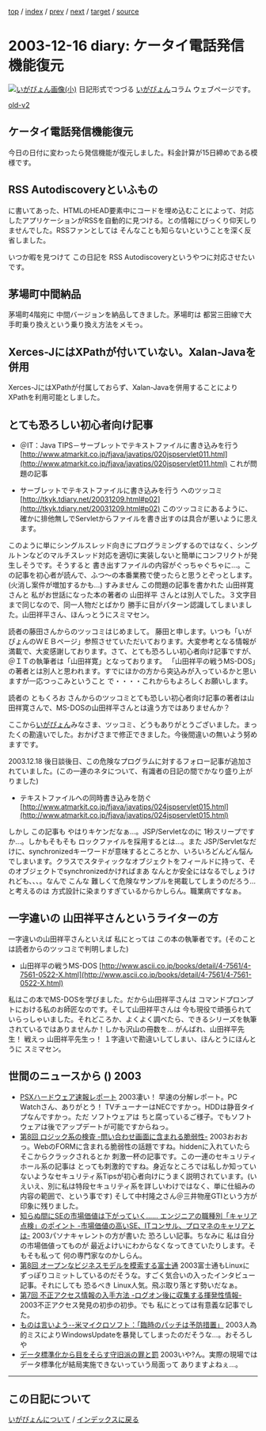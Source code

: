 [top](https://igapyon.github.io/diary/) 
 / [index](https://igapyon.github.io/diary/2003/index.html) 
 / [prev](https://igapyon.github.io/diary/2003/ig031217.html) 
 / [next](https://igapyon.github.io/diary/2003/ig031211.html) 
 / [target](https://igapyon.github.io/diary/2003/ig031216.html) 
 / [source](https://github.com/igapyon/diary/blob/gh-pages/2003/ig031216.html.src.md) 

2003-12-16 diary: ケータイ電話発信機能復元
=====================================================================================================
[![いがぴょん画像(小)](https://igapyon.github.io/diary/images/iga200306s.jpg "いがぴょん")](https://igapyon.github.io/diary/memo/memoigapyon.html) 日記形式でつづる [いがぴょん](https://igapyon.github.io/diary/memo/memoigapyon.html)コラム ウェブページです。

[old-v2](ig031216-orig.html)

## ケータイ電話発信機能復元

今日の日付に変わったら発信機能が復元しました。料金計算が15日締めである模様です。


## RSS Autodiscoveryといふもの

に書いてあった、HTMLのHEAD要素中にコードを埋め込むことによって、対応したアプリケーションがRSSを自動的に見つける。との情報にびっくり仰天しりませんでした。RSSファンとしては そんなことも知らないということを深く反省しました。
<link rel="alternate" type="application/rss+xml" title="RSS" href="url/to/rss/file">

いつか暇を見つけて この日記を RSS Autodiscoveryというやつに対応させたいです。

## 茅場町中間納品

茅場町4階宛に 中間バージョンを納品してきました。茅場町は 都営三田線で大手町乗り換えという乗り換え方法をメモっ。

## Xerces-JにはXPathが付いていない。Xalan-Javaを併用

Xerces-JにはXPathが付属しておらず、Xalan-Javaを併用することにより XPathを利用可能としました。

## とても恐ろしい初心者向け記事

* ＠IT：Java TIPS－サーブレットでテキストファイルに書き込みを行う
  [http://www.atmarkit.co.jp/fjava/javatips/020jspservlet011.html](http://www.atmarkit.co.jp/fjava/javatips/020jspservlet011.html)
  これが問題の記事
  
* サーブレットでテキストファイルに書き込みを行う へのツッコミ
  [http://tkyk.tdiary.net/20031209.html#p02](http://tkyk.tdiary.net/20031209.html#p02)
  このツッコミにあるように、確かに排他無しでServletからファイルを書き出すのは具合が悪いように思えます。

このように単にシングルスレッド向きにプログラミングするのではなく、シングルトンなどのマルチスレッド対応を適切に実装しないと簡単にコンフリクトが発生しそうです。そうすると 書き出すファイルの内容がぐっちゃぐちゃに…。この記事を初心者が読んで、ふつ～の本番業務で使ったらと思うとぞっとします。(火消し案件が増加するかも…)
すみません
      この問題の記事を書かれた 山田祥寛 さんと 私がお世話になった本の著者の 山田祥平
      さんとは別人でした。３文字目まで同じなので、同一人物だとばかり 勝手に目がパターン認識してしまいました。山田祥平さん、ほんっとうにスミマセン。

読者の藤田さんからのツッコミはじめまして。 藤田と申します。いつも「いがぴょんのＷＥＢページ」参照させていただいております。大変参考となる情報が満載で、大変感謝しております。さて、とても恐ろしい初心者向け記事ですが、 ＠ＩＴの執筆者は「山田祥寛」となっております。 「山田祥平の戦うMS-DOS」の著者とは別人と思われます。すでにほかの方から突込みが入っているかと思いますが一応つっこみということ で・・・・これからもよろしくお願いします。

読者の ともくろお さんからのツッコミとても恐しい初心者向け記事の著者は山田祥寛さんで、MS-DOSの山田祥平さんとは違う方ではありませんか？ 

ここから[いがぴょん](http://www.igapyon.jp/igapyon/diary/memo/memoigapyon.html)みなさま、ツッコミ、どうもありがとうございました。まったくの勘違いでした。おかげさまで修正できました。今後間違いの無いよう努めますです。

2003.12.18 後日談後日、この危険なプログラムに対するフォロー記事が追加されていました。(この一連のネタについて、有識者の日記の間でかなり盛り上がりました)

* テキストファイルへの同時書き込みを防ぐ
  [http://www.atmarkit.co.jp/fjava/javatips/024jspservlet015.html](http://www.atmarkit.co.jp/fjava/javatips/024jspservlet015.html)

しかし この記事も やはりキケンだなぁ…。JSP/Servletなのに 1秒スリープですか…。しかもそもそも ロックファイルを採用するとは…。また JSP/Servletなだけに、synchronizedキーワードが意味するところとか、いろいろどんどん悩んでしまいます。クラスでスタティックなオブジェクトをフィールドに持って、そのオブジェクトでsynchronizedかければまあ なんとか安全にはなるでしょうけれども、、、。なんで こんな 難しくて危険なサンプルを掲載してしまうのだろう…と考えるのは 方式設計に染まりすぎているからかしらん。職業病ですなぁ。

## 一字違いの 山田祥平さんというライターの方

一字違いの山田祥平さんといえば 私にとっては この本の執筆者です。(そのことは読者からのツッコミで判明しました)

* 山田祥平の戦うMS-DOS
  [http://www.ascii.co.jp/books/detail/4-7561/4-7561-0522-X.html](http://www.ascii.co.jp/books/detail/4-7561/4-7561-0522-X.html)
  

私はこの本でMS-DOSを学びました。だから山田祥平さんは コマンドプロンプトにおける私のお師匠なのです。そして山田祥平さんは 今も現役で頑張られていらっしゃいました。それどころか、よくよく調べたら、できるシリーズを執筆されているではありませんか！しかも沢山の冊数を… がんばれ、山田祥平先生！ 戦えっ 山田祥平先生っ！ １字違いで勘違いしてしまい、ほんとうにほんとうに スミマセン。

## 世間のニュースから () 2003

* [PSXハードウェア速報レポート](http://pc.watch.impress.co.jp/docs/2003/1213/psx3.htm)  2003凄い！ 早速の分解レポート。PC Watchさん、ありがとう！ TVチューナーはNECですかっ。HDDは静音タイプなんですかっ。ただ ソフトウェアは ちと腐っているご様子。でもソフトウェアは後でアップデートが可能ですからねっ。
* [第8回 ロジック系の検査 -問い合わせ画面に含まれる脆弱性-](http://www.atmarkit.co.jp/fsecurity/rensai/webhole08/webhole01.html)  2003おおおっ。WebのFORMに含まれる脆弱性の話題ですね。hiddenに入れていたら そこからクラックされるとか 刺激一杯の記事です。この一連のセキュリティホール系の記事は とっても刺激的ですね。身近なところでは私しか知っていないようなセキュリティ系Tipsが初心者向けにうまく説明されています。(いえいえ、別に私は特段セキュリティ系を詳しいわけではなく、単に仕組みの内容の範囲で、という事です) そして中村隆之さん＠三井物産GTIという方が印象に残りました。
* [知らぬ間にSEの市場価値は下がっていく…… エンジニアの職種別「キャリア点検」のポイント -市場価値の高いSE、ITコンサル、プロマネのキャリアとは-](http://jibun.atmarkit.co.jp/lcareer01/special/career-ten/tenken.html)  2003パソナキャレントの方が書いた 恐ろしい記事。ちなみに 私は自分の市場価値ってものが 最近よけいにわからなくなってきていたりします。そもそも私って 何の専門家なのかしらん。
* [第8回 オープンなビジネスモデルを模索する富士通](http://japan.cnet.com/column/suematsu/story/0,2000048844,20062652,00.htm)  2003富士通もLinuxに ずっぽりコミットしているのだそうな。すごく気合いの入ったインタビュー記事。それにしても 恐るべき Linux人気。飛ぶ取り落とす勢いだなぁ。
* [第7回 不正アクセス情報の入手方法 -ログオン後に収集する揮発性情報-](http://www.atmarkit.co.jp/fsecurity/rensai/rootkit07/rootkit01.html)  2003不正アクセス発見の初歩の初歩。でも 私にとっては有意義な記事でした。
* [ものは言いよう--米マイクロソフト：「臨時のパッチは予防措置」](http://japan.cnet.com/news/ent/story/0,2000047623,20062745,00.htm)  2003人為的ミスによりWindowsUpdateを暴発してしまったのだそうな…。おそろしや
* [データ標準化から目をそらす守旧派の罪と罰](http://www.atmarkit.co.jp/fxml/tanpatsu/32proposal/02.html)  2003いや?ん。実際の現場では データ標準化が結局実施できないっていう局面って ありますよねぇ…。

----------------------------------------------------------------------------------------------------

## この日記について
[いがぴょんについて](https://igapyon.github.io/diary/memo/memoigapyon.html) / [インデックスに戻る](https://igapyon.github.io/diary/idxall.html)
